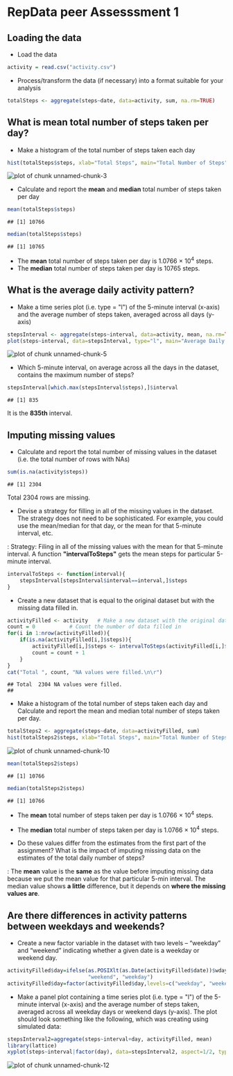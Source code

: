RepData peer Assesssment 1
===========================


Loading the data
----------------

* Load the data

```r
activity = read.csv("activity.csv")
```
* Process/transform the data (if necessary) into a format suitable for your analysis

```r
totalSteps <- aggregate(steps~date, data=activity, sum, na.rm=TRUE)
```

What is mean total number of steps taken per day?
-------------------------------------------------

* Make a histogram of the total number of steps taken each day

```r
hist(totalSteps$steps, xlab="Total Steps", main="Total Number of Steps")
```

![plot of chunk unnamed-chunk-3](figure/unnamed-chunk-3.png) 

* Calculate and report the **mean** and **median** total number of steps taken 
per day 


```r
mean(totalSteps$steps)
```

```
## [1] 10766
```

```r
median(totalSteps$steps)
```

```
## [1] 10765
```
* The **mean** total number of steps taken per day is 
    1.0766 &times; 10<sup>4</sup> steps.
* The **median** total number of steps taken per day is 
    10765 steps.
    
What is the average daily activity pattern?
-------------------------------------------

* Make a time series plot (i.e. type = "l") of the 5-minute interval (x-axis) and the average number of steps taken, averaged across all days (y-axis)


```r
stepsInterval <- aggregate(steps~interval, data=activity, mean, na.rm=TRUE)
plot(steps~interval, data=stepsInterval, type="l", main="Average Daily Activity Pattern", xlab="Interval", ylab="Steps")
```

![plot of chunk unnamed-chunk-5](figure/unnamed-chunk-5.png) 

* Which 5-minute interval, on average across all the days in the dataset, contains the maximum number of steps? 

```r
stepsInterval[which.max(stepsInterval$steps),]$interval
```

```
## [1] 835
```

It is the **835th** interval.

Imputing missing values
-----------------------

* Calculate and report the total number of missing values in the dataset (i.e. the total number of rows with NAs)

```r
sum(is.na(activity$steps))
```

```
## [1] 2304
```
Total 2304 rows are missing.

* Devise a strategy for filling in all of the missing values in the dataset. The strategy does not need to be sophisticated. For example, you could use the mean/median for that day, or the mean for that 5-minute interval, etc.

: Strategy: Filing in all of the missing values with the mean for that 5-minute interval. A function **"intervalToSteps"** gets the mean steps for particular 5-minute interval. 

```r
intervalToSteps <- function(interval){
    stepsInterval[stepsInterval$interval==interval,]$steps
}
```

* Create a new dataset that is equal to the original dataset but with the missing data filled in.


```r
activityFilled <- activity   # Make a new dataset with the original data
count = 0           # Count the number of data filled in
for(i in 1:nrow(activityFilled)){
    if(is.na(activityFilled[i,]$steps)){
        activityFilled[i,]$steps <- intervalToSteps(activityFilled[i,]$interval)
        count = count + 1
    }
}
cat("Total ", count, "NA values were filled.\n\r")  
```

```
## Total  2304 NA values were filled.
## 
```

* Make a histogram of the total number of steps taken each day and Calculate and report the mean and median total number of steps taken per day. 

```r
totalSteps2 <- aggregate(steps~date, data=activityFilled, sum)
hist(totalSteps2$steps, xlab="Total Steps", main="Total Number of Steps")
```

![plot of chunk unnamed-chunk-10](figure/unnamed-chunk-10.png) 

```r
mean(totalSteps2$steps)
```

```
## [1] 10766
```

```r
median(totalSteps2$steps)
```

```
## [1] 10766
```
* The **mean** total number of steps taken per day is 
1.0766 &times; 10<sup>4</sup> steps.
* The **median** total number of steps taken per day is 
1.0766 &times; 10<sup>4</sup> steps.

* Do these values differ from the estimates from the first part of the assignment? What is the impact of imputing missing data on the estimates of the total daily number of steps?

: The **mean** value is the **same** as the value before imputing missing data because we put the mean value for that particular 5-min interval. The median value shows **a little** difference, but it depends on **where the missing values are**.

Are there differences in activity patterns between weekdays and weekends?
--------------------------------------------------------------------------

* Create a new factor variable in the dataset with two levels – “weekday” and “weekend” indicating whether a given date is a weekday or weekend day.

```r
activityFilled$day=ifelse(as.POSIXlt(as.Date(activityFilled$date))$wday%%6==0,
                          "weekend", "weekday")
activityFilled$day=factor(activityFilled$day,levels=c("weekday", "weekend"))
```


* Make a panel plot containing a time series plot (i.e. type = "l") of the 5-minute interval (x-axis) and the average number of steps taken, averaged across all weekday days or weekend days (y-axis). The plot should look something like the following, which was creating using simulated data:

```r
stepsInterval2=aggregate(steps~interval+day, activityFilled, mean)
library(lattice)
xyplot(steps~interval|factor(day), data=stepsInterval2, aspect=1/2, type="l")
```

![plot of chunk unnamed-chunk-12](figure/unnamed-chunk-12.png) 

